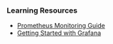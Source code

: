 ### Learning Resources
- [Prometheus Monitoring Guide](link30)
- [Getting Started with Grafana](link31)

